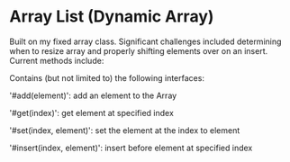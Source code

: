 # Array List (Dynamic Array) #

Built on my fixed array class.  Significant challenges included determining when to resize array and properly shifting elements over on an insert.  Current methods include:

Contains (but not limited to) the following interfaces:

'#add(element)': add an element to the Array

'#get(index)': get element at specified index

'#set(index, element)': set the element at the index to element

'#insert(index, element)': insert before element at specified index
